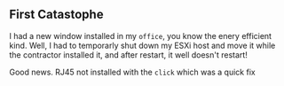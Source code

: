 ## First Catastophe
I had a new window installed in my `office`, you know the enery efficient kind.  Well, I had to temporarly shut down my ESXi host and move it while the contractor installed it, and after restart, it well doesn't restart!

Good news. RJ45 not installed with the `click` which was a quick fix